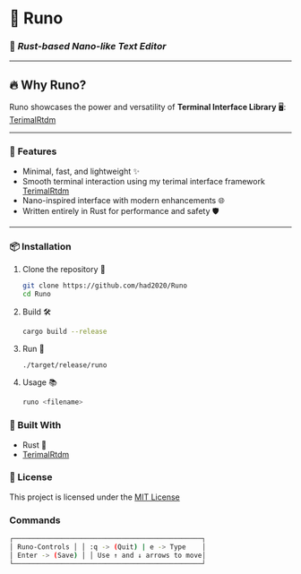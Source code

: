 # 📝 **Runo**  
### 🦀 *Rust-based Nano-like Text Editor*

---

## 🔥 **Why Runo?**  
Runo showcases the power and versatility of **Terminal Interface Library** 🖥️: [TerimalRtdm](https://github.com/had2020/TerimalRtdm)

---

### 🚀 **Features**
- Minimal, fast, and lightweight ✨  
- Smooth terminal interaction using my terimal interface framework [TerimalRtdm](https://github.com/had2020/TerimalRtdm)
- Nano-inspired interface with modern enhancements 🌐  
- Written entirely in Rust for performance and safety 🛡️

---

### 📦 **Installation**

1. Clone the repository 🛜
   ```sh
   git clone https://github.com/had2020/Runo
   cd Runo
   ```
   
2. Build 🛠️
   ```sh
   cargo build --release
   ```
   
3. Run 🏃
   ```sh
   ./target/release/runo
   ```

4. Usage 📚
   ```sh
   runo <filename>
   ```
   
### 🔧 Built With
- Rust 🦀
- [TerimalRtdm](https://github.com/had2020/TerimalRtdm)

### 📜 License
This project is licensed under the [MIT License](https://github.com/had2020/Runo/blob/main/LICENSE)

### Commands
``` bash
┌───────────────────────────────────────────────┐
│ Runo-Controls │ │ :q -> (Quit) | e -> Type    │
│ Enter -> (Save) │ │ Use ↑ and ↓ arrows to move│
└───────────────────────────────────────────────┘
```
